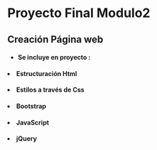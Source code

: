 # Proyecto Final Modulo2
## Creación Página web
#### <ul><li>Se incluye en proyecto : </li>
#### <li>Estructuración Html</li>
#### <li>Estilos a través de Css</li>
#### <li>Bootstrap</li>
#### <li>JavaScript </li>
#### <li>jQuery</li> </ul>
##### 
